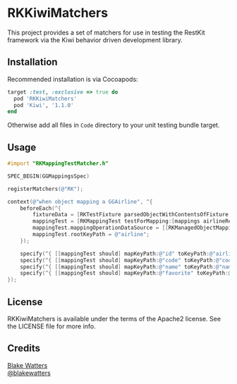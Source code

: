 RKKiwiMatchers
==============

This project provides a set of matchers for use in testing the RestKit framework via the Kiwi behavior driven development library.

## Installation

Recommended installation is via Cocoapods:

```ruby
target :test, :exclusive => true do
  pod 'RKKiwiMatchers'
  pod 'Kiwi', '1.1.0'
end
```

Otherwise add all files in `Code` directory to your unit testing bundle target.

## Usage

``` objective-c
#import "RKMappingTestMatcher.h"

SPEC_BEGIN(GGMappingsSpec)

registerMatchers(@"RK");

context(@"when object mapping a GGAirline", ^{
    beforeEach(^{
        fixtureData = [RKTestFixture parsedObjectWithContentsOfFixture:@"Fixtures/airlines/1.json"];
        mappingTest = [RKMappingTest testForMapping:[mappings airlineResponseMapping] sourceObject:fixtureData destinationObject:nil];
        mappingTest.mappingOperationDataSource = [[RKManagedObjectMappingOperationDataSource alloc] initWithManagedObjectContext:managedObjectStore.persistentStoreManagedObjectContext cache:nil];
        mappingTest.rootKeyPath = @"airline";
    });

    specify(^{ [[mappingTest should] mapKeyPath:@"id" toKeyPath:@"airlineID" withValue:@1234]; });
    specify(^{ [[mappingTest should] mapKeyPath:@"code" toKeyPath:@"code" withValue:@"DL"]; });
    specify(^{ [[mappingTest should] mapKeyPath:@"name" toKeyPath:@"name" withValue:@"Delta Air Lines"]; });
    specify(^{ [[mappingTest should] mapKeyPath:@"favorite" toKeyPath:@"favorite" withValue:@NO]; });
});

```

## License

RKKiwiMatchers is available under the terms of the Apache2 license. See the LICENSE file for more info.

## Credits

[Blake Watters](http://github.com/blakewatters)  
[@blakewatters](https://twitter.com/blakewatters)
